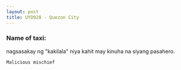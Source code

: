 ```yaml
---
layout: post
title: UYD928 - Quezon City
---
```


### Name of taxi: 

nagsasakay ng "kakilala" niya kahit may kinuha na siyang pasahero.

```Malicious mischief```
